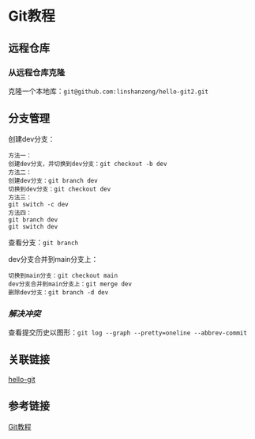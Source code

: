 # Git教程

## 远程仓库

### 从远程仓库克隆

克隆一个本地库：`git@github.com:linshanzeng/hello-git2.git`

## 分支管理

创建dev分支：

```text
方法一：
创建dev分支，并切换到dev分支：git checkout -b dev
方法二：
创建dev分支：git branch dev
切换到dev分支：git checkout dev
方法三：
git switch -c dev
方法四：
git branch dev
git switch dev
```

查看分支：`git branch`

dev分支合并到main分支上：

```text
切换到main分支：git checkout main
dev分支合并到main分支上：git merge dev
删除dev分支：git branch -d dev
```

### *解决冲突*

查看提交历史以图形：`git log --graph --pretty=oneline --abbrev-commit`

## 关联链接

[hello-git](https://github.com/linshanzeng/hello-git)

## 参考链接

[Git教程](https://www.liaoxuefeng.com/wiki/896043488029600/898732792973664)
